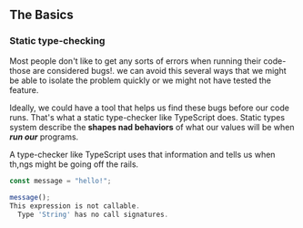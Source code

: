 ## The Basics

### Static type-checking
Most people don't like to get any sorts of errors when running their code- those are considered bugs!. we can avoid this several ways that we might be able to isolate the problem quickly or we might not have tested the feature.

Ideally, we could have a tool that helps us find these bugs before our code runs. That's what a static type-checker like TypeScript does. Static types system describe the **shapes nad behaviors** of what our values will be when ***run our*** programs.

A type-checker like TypeScript uses that information and tells us when th,ngs might be going off the rails.

```ts
const message = "hello!";
 
message();
This expression is not callable.
  Type 'String' has no call signatures.
```